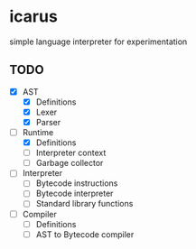 # icarus
simple language interpreter for experimentation

## TODO

- [x] AST
  - [x] Definitions
  - [x] Lexer
  - [x] Parser

- [ ] Runtime
  - [x] Definitions
  - [ ] Interpreter context
  - [ ] Garbage collector

- [ ] Interpreter
  - [ ] Bytecode instructions
  - [ ] Bytecode interpreter
  - [ ] Standard library functions

- [ ] Compiler
  - [ ] Definitions
  - [ ] AST to Bytecode compiler
